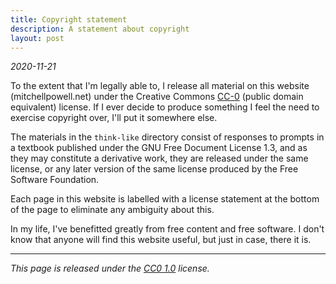 ```yaml
---
title: Copyright statement
description: A statement about copyright
layout: post
---
```


*2020-11-21*

To the extent that I'm legally able to, I release all material on this website
(mitchellpowell.net) under the  Creative Commons
[CC-0](https://creativecommons.org/share-your-work/public-domain/cc0) (public
domain equivalent) license. If I ever decide to produce something I feel the
need to exercise copyright over, I'll put it somewhere else.

The materials in the `think-like` directory consist of responses to prompts in
a textbook published under the GNU Free Document License 1.3, and as they may
constitute a derivative work, they are released under the same license, or any
later version of the same license produced by the Free Software Foundation.

Each page in this website is labelled with a license statement at the bottom of
the page to eliminate any ambiguity about this.

In my life, I've benefitted greatly from free content and free software. I
don't know that anyone will find this website useful, but just in case, there
it is.

---

_This page is released under the [CC0
1.0](https://creativecommons.org/publicdomain/zero/1.0/) license._
